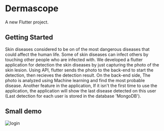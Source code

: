 # Dermascope

A new Flutter project.

## Getting Started

Skin diseases considered to be on of the most dangerous diseases that could affect the human life. Some of skin diseases can infect others by touching other people who are infected with. We developed a flutter application for detection the skin diseases by just capturing the photo of the skin lesion. Using API, flutter sends the photo to the back-end to start the detection, then recieves the detection result. On the back-end side, The photo is analyzed using Machine learning and find the most probable disease. Another feature in the application, If it isn't the first time to use the application, the application will show the last disease detected on this user (Last detection for each user is stored in the database 'MongoDB').




## Small demo

![login](https://user-images.githubusercontent.com/97241083/177656970-280de1eb-ac43-407a-b8e6-1ae2a7852764.png)
